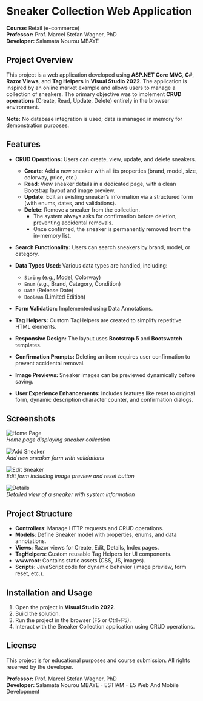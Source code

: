 
# Sneaker Collection Web Application

**Course:** Retail (e-commerce)  
**Professor:** Prof. Marcel Stefan Wagner, PhD  
**Developer:** Salamata Nourou MBAYE 

## Project Overview

This project is a web application developed using **ASP.NET Core MVC**, **C#**, **Razor Views**, and **Tag Helpers** in **Visual Studio 2022**. The application is inspired by an online market example and allows users to manage a collection of sneakers. The primary objective was to implement **CRUD operations** (Create, Read, Update, Delete) entirely in the browser environment.

**Note:** No database integration is used; data is managed in memory for demonstration purposes.

## Features

- **CRUD Operations:** Users can create, view, update, and delete sneakers.
  - **Create**: Add a new sneaker with all its properties (brand, model, size, colorway, price, etc.).
  - **Read**: View sneaker details in a dedicated page, with a clean Bootstrap layout and image preview.
  - **Update**: Edit an existing sneaker’s information via a structured form (with enums, dates, and validations).
  - **Delete**: Remove a sneaker from the collection.  
     - The system always asks for confirmation before deletion, preventing accidental removals.  
     - Once confirmed, the sneaker is permanently removed from the in-memory list.
       
- **Search Functionality:** Users can search sneakers by brand, model, or category.
- **Data Types Used:** Various data types are handled, including:
  - `String` (e.g., Model, Colorway)
  - `Enum` (e.g., Brand, Category, Condition)
  - `Date` (Release Date)
  - `Boolean` (Limited Edition)
- **Form Validation:** Implemented using Data Annotations.
- **Tag Helpers:** Custom TagHelpers are created to simplify repetitive HTML elements.
- **Responsive Design:** The layout uses **Bootstrap 5** and **Bootswatch** templates.
- **Confirmation Prompts:** Deleting an item requires user confirmation to prevent accidental removal.
- **Image Previews:** Sneaker images can be previewed dynamically before saving.
- **User Experience Enhancements:** Includes features like reset to original form, dynamic description character counter, and confirmation dialogs.

## Screenshots

![Home Page](screenshots/home.png)  
_Home page displaying sneaker collection_

![Add Sneaker](screenshots/add_sneaker.png)  
_Add new sneaker form with validations_

![Edit Sneaker](screenshots/edit_sneaker.png)  
_Edit form including image preview and reset button_

![Details](screenshots/details.png)  
_Detailed view of a sneaker with system information_

## Project Structure

- **Controllers**: Manage HTTP requests and CRUD operations.
- **Models**: Define Sneaker model with properties, enums, and data annotations.
- **Views**: Razor views for Create, Edit, Details, Index pages.
- **TagHelpers**: Custom reusable Tag Helpers for UI components.
- **wwwroot**: Contains static assets (CSS, JS, images).
- **Scripts**: JavaScript code for dynamic behavior (image preview, form reset, etc.).

## Installation and Usage

1. Open the project in **Visual Studio 2022**.
2. Build the solution.
3. Run the project in the browser (F5 or Ctrl+F5).
4. Interact with the Sneaker Collection application using CRUD operations.

## License

This project is for educational purposes and course submission. All rights reserved by the developer.


**Professor:** Prof. Marcel Stefan Wagner, PhD  
**Developer:** Salamata Nourou MBAYE - ESTIAM - E5 Web And Mobile Development

